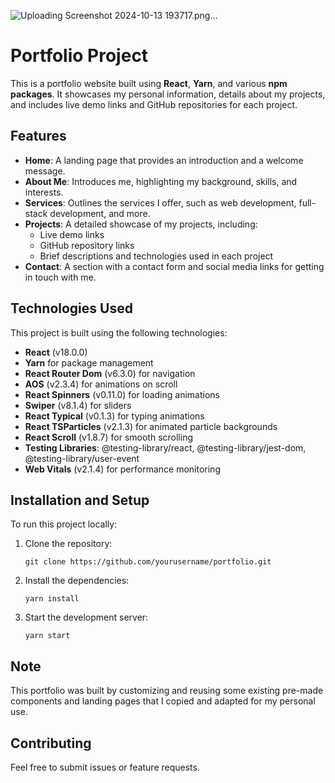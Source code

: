 ![Uploading Screenshot 2024-10-13 193717.png…]()


<h1>Portfolio Project</h1>

<p>This is a portfolio website built using <strong>React</strong>, <strong>Yarn</strong>, and various <strong>npm packages</strong>. It showcases my personal information, details about my projects, and includes live demo links and GitHub repositories for each project.</p>

<h2>Features</h2>
<ul>
  <li><strong>Home</strong>: A landing page that provides an introduction and a welcome message.</li>
  <li><strong>About Me</strong>: Introduces me, highlighting my background, skills, and interests.</li>
  <li><strong>Services</strong>: Outlines the services I offer, such as web development, full-stack development, and more.</li>
  <li><strong>Projects</strong>: A detailed showcase of my projects, including:
    <ul>
      <li>Live demo links</li>
      <li>GitHub repository links</li>
      <li>Brief descriptions and technologies used in each project</li>
    </ul>
  </li>
  <li><strong>Contact</strong>: A section with a contact form and social media links for getting in touch with me.</li>
</ul>

<h2>Technologies Used</h2>
<p>This project is built using the following technologies:</p>
<ul>
  <li><strong>React</strong> (v18.0.0)</li>
  <li><strong>Yarn</strong> for package management</li>
  <li><strong>React Router Dom</strong> (v6.3.0) for navigation</li>
  <li><strong>AOS</strong> (v2.3.4) for animations on scroll</li>
  <li><strong>React Spinners</strong> (v0.11.0) for loading animations</li>
  <li><strong>Swiper</strong> (v8.1.4) for sliders</li>
  <li><strong>React Typical</strong> (v0.1.3) for typing animations</li>
  <li><strong>React TSParticles</strong> (v2.1.3) for animated particle backgrounds</li>
  <li><strong>React Scroll</strong> (v1.8.7) for smooth scrolling</li>
  <li><strong>Testing Libraries</strong>: @testing-library/react, @testing-library/jest-dom, @testing-library/user-event</li>
  <li><strong>Web Vitals</strong> (v2.1.4) for performance monitoring</li>
</ul>

<h2>Installation and Setup</h2>
<p>To run this project locally:</p>
<ol>
  <li>Clone the repository:
    <pre><code>git clone https://github.com/yourusername/portfolio.git</code></pre>
  </li>
  <li>Install the dependencies:
    <pre><code>yarn install</code></pre>
  </li>
  <li>Start the development server:
    <pre><code>yarn start</code></pre>
  </li>
</ol>

<h2>Note</h2>
<p>This portfolio was built by customizing and reusing some existing pre-made components and landing pages that I copied and adapted for my personal use.</p>

<h2>Contributing</h2>
<p>Feel free to submit issues or feature requests.</p>
